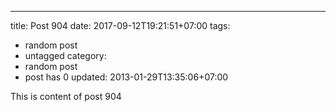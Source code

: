 ---
title: Post 904
date: 2017-09-12T19:21:51+07:00
tags:
  - random post
  - untagged
category:
  - random post
  - post has 0
updated: 2013-01-29T13:35:06+07:00

This is content of post 904